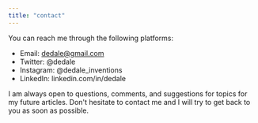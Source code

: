 ```yaml
---
title: "contact"
---
```


You can reach me through the following platforms:

- Email: dedale@gmail.com
- Twitter: @dedale
- Instagram: @dedale_inventions
- LinkedIn: linkedin.com/in/dedale

I am always open to questions, comments, and suggestions for topics for my future articles. Don't hesitate to contact me and I will try to get back to you as soon as possible.
